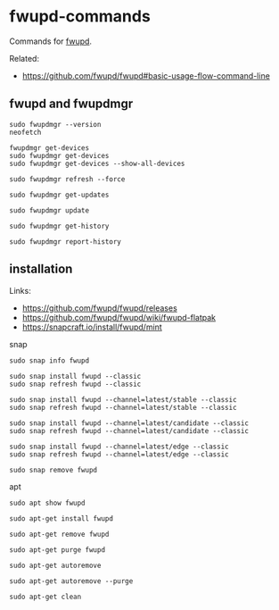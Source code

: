 # fwupd-commands
Commands for [fwupd](https://github.com/fwupd/fwupd).

Related:
- https://github.com/fwupd/fwupd#basic-usage-flow-command-line

## fwupd and fwupdmgr
```
sudo fwupdmgr --version
neofetch

fwupdmgr get-devices
sudo fwupdmgr get-devices
sudo fwupdmgr get-devices --show-all-devices

sudo fwupdmgr refresh --force

sudo fwupdmgr get-updates

sudo fwupdmgr update

sudo fwupdmgr get-history

sudo fwupdmgr report-history
```

## installation

Links:
- https://github.com/fwupd/fwupd/releases
- https://github.com/fwupd/fwupd/wiki/fwupd-flatpak
- https://snapcraft.io/install/fwupd/mint

snap
```
sudo snap info fwupd

sudo snap install fwupd --classic
sudo snap refresh fwupd --classic

sudo snap install fwupd --channel=latest/stable --classic
sudo snap refresh fwupd --channel=latest/stable --classic

sudo snap install fwupd --channel=latest/candidate --classic
sudo snap refresh fwupd --channel=latest/candidate --classic

sudo snap install fwupd --channel=latest/edge --classic
sudo snap refresh fwupd --channel=latest/edge --classic

sudo snap remove fwupd
```

apt
```
sudo apt show fwupd

sudo apt-get install fwupd

sudo apt-get remove fwupd

sudo apt-get purge fwupd

sudo apt-get autoremove

sudo apt-get autoremove --purge

sudo apt-get clean
```
